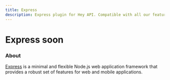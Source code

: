 ```yaml
---
title: Express
description: Express plugin for Hey API. Compatible with all our features.
---
```


# Express <span data-soon>soon</span>

<FeatureStatus issueNumber=1484 name="Express" />

### About

[Express](https://expressjs.com) is a minimal and flexible Node.js web application framework that provides a robust set of features for web and mobile applications.

<!--@include: ../../partials/sponsors.md-->
